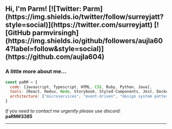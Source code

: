 <h2> Hi, I'm Parm!
[![Twitter: Parm](https://img.shields.io/twitter/follow/surreyjatt?style=social)](https://twitter.com/surreyjatt)
[![GitHub parmvirsingh](https://img.shields.io/github/followers/aujla604?label=follow&style=social)](https://github.com/aujla604)

### A little more about me...  

```javascript
const paRM = {
  code: [Javascript, Typescript, HTML, CSS, Ruby, Python, Java],
  tools: [React, Redux, Node, Storybook, Styled-Components, Jest, Docker],
  architecture: ["microservices", "event-driven", "design system pattern"],
}
```

<em>If you need to contact me urgently please use discord:</em><br><b>paRM#3385

---
